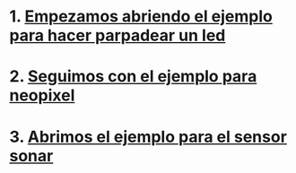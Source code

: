 # 1. [Empezamos abriendo el ejemplo para hacer parpadear un led](./001_led.ino)

# 2. [Seguimos con el ejemplo para neopixel](./002_prueba_neopixel.ino)

# 3. [Abrimos el ejemplo para el sensor sonar](./003_prueba_sensor_sonar.ino)
